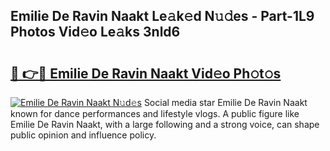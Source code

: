 ## Emilie De Ravin Naakt Le𝚊k𝚎d N𝚞𝚍es - Part-1L9 Photos Vid𝚎o Le𝚊ks 3nld6

# <h2><a href="http://fb8aza.evod.top/?m=Emilie+De+Ravin+Naakt">🔗 👉🔴 Emilie De Ravin Naakt Vid𝚎o Ph𝚘t𝚘s</a></h2>

[![Emilie De Ravin Naakt N𝚞d𝚎s](https://i.imgur.com/8V9OHl7.gif)](http://fb8aza.evod.top/?m=Emilie+De+Ravin+Naakt)
Social media star Emilie De Ravin Naakt known for dance performances and lifestyle vlogs. A public figure like Emilie De Ravin Naakt, with a large following and a strong voice, can shape public opinion and influence policy. 

